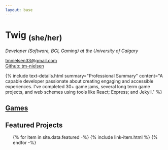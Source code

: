 ```yaml
---
layout: base
---
```


# Twig <sub>(she/her)</sub>
*Developer (Software, BCI, Gaming) at the University of Calgary*

[tmnielsen33@gmail.com](mailto:tmnielsen33@gmail.com)  
[Github: tm-nielsen](https://github.com/tm-nielsen)

{% include text-details.html summary="Professional Summary" content="A capable developer passionate about creating engaging and accessible experiences. I've completed 30+ game jams, several long term game projects, and web schemes using tools like React; Express; and Jekyll." %}

## [Games](/games)
## Featured Projects
<ul>
{% for item in site.data.featured -%}
    {% include link-item.html %}
{% endfor -%}
</ul>